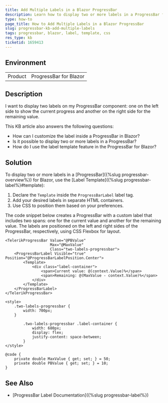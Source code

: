 ```yaml
---
title: Add Multiple Labels in a Blazor ProgressBar
description: Learn how to display two or more labels in a ProgressBar for Blazor.
type: how-to
page_title: How to Add Multiple Labels in a Blazor ProgressBar
slug: progressbar-kb-add-multiple-labels
tags: progressbar, blazor, label, template, css
res_type: kb
ticketid: 1659413
---
```


## Environment

<table>
    <tbody>
        <tr>
            <td>Product</td>
            <td>ProgressBar for Blazor</td>
        </tr>
    </tbody>
</table>

## Description

I want to display two labels on my ProgressBar component: one on the left side to show the current progress and another on the right side for the remaining value. 

This KB article also answers the following questions:

- How can I customize the label inside a ProgressBar in Blazor?
- Is it possible to display two or more labels in a ProgressBar?
- How do I use the label template feature in the ProgressBar for Blazor?

## Solution

To display two or more labels in a [ProgressBar]({%slug progressbar-overview%}) for Blazor, use the [Label Template]({%slug progressbar-label%}#template):
1. Declare the `Template` inside the `ProgressBarLabel` label tag.
1. Add your desired labels in separate HTML containers.
1. Use CSS to position them based on your preferences.

The code snippet below creates a ProgressBar with a custom label that includes two spans: one for the current value and another for the remaining value. The labels are positioned on the left and right sides of the ProgressBar, respectively, using CSS Flexbox for layout.

````CSHTML
<TelerikProgressBar Value="@PBValue"
                    Max="@MaxValue" 
                    Class="two-labels-progressbar">
    <ProgressBarLabel Visible="true" Position="@ProgressBarLabelPosition.Center">
        <Template>
            <div class="label-container">
                <span>Current value: @(context.Value)%</span>
                <span>Remaining: @(MaxValue - context.Value)%</span>
            </div>
        </Template>
    </ProgressBarLabel>
</TelerikProgressBar>

<style>
    .two-labels-progressbar {
        width: 700px;
    }

        .two-labels-progressbar .label-container {
            width: 680px;
            display: flex;
            justify-content: space-between;
        }
</style>

@code {
    private double MaxValue { get; set; } = 50;
    private double PBValue { get; set; } = 10;
}
````

## See Also

* [ProgressBar Label Documentation]({%slug progressbar-label%})
